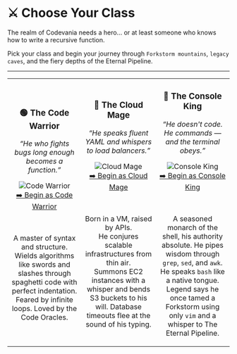 # ⚔️ Choose Your Class

The realm of Codevania needs a hero... or at least someone who knows how to write a recursive function.

Pick your class and begin your journey through `Forkstorm mountains`, `legacy caves`, and the fiery depths of the Eternal Pipeline.

---

<table>
<tr>
<td align="center" width="33%">

### 🟢 The Code Warrior  
*“He who fights bugs long enough becomes a function.”*

![Code Warrior](https://img.shields.io/badge/Choose--Code%20Warrior-green?style=for-the-badge)  
[➡️ Begin as Code Warrior](./warrior/level-1.md)

<br/>

A master of syntax and structure.  
Wields algorithms like swords and slashes through spaghetti code with perfect indentation.
Feared by infinite loops.
Loved by the Code Oracles.

</td>

<td align="center" width="33%">

### 🔵 The Cloud Mage  
*“He speaks fluent YAML and whispers to load balancers.”*

![Cloud Mage](https://img.shields.io/badge/Choose--Cloud%20Mage-blue?style=for-the-badge)  
[➡️ Begin as Cloud Mage](./mage/level-1.md)

<br/>

Born in a VM, raised by APIs.  
He conjures scalable infrastructures from thin air.  
Summons EC2 instances with a whisper and bends S3 buckets to his will.
Database timeouts flee at the sound of his typing.

</td>

<td align="center" width="33%">

### 🔴 The Console King  
*“He doesn't code. He commands — and the terminal obeys.”*

![Console King](https://img.shields.io/badge/Choose--Console%20King-red?style=for-the-badge)  
[➡️ Begin as Console King](./king/level-1.md)

<br/>

A seasoned monarch of the shell, his authority absolute.
He pipes wisdom through `grep`, `sed`, and `awk`.
He speaks `bash` like a native tongue.
Legend says he once tamed a Forkstorm using only `vim` and a whisper to The Eternal Pipeline.

</td>
</tr>
</table>
